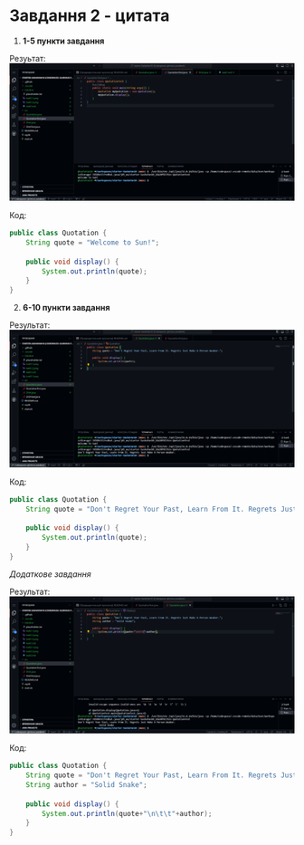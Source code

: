 # Завдання 2 - цитата

1) **1-5 пункти завдання**

Резуьтат:
![](task2.1.png)

Код:
```java
public class Quotation {
    String quote = "Welcome to Sun!";

    public void display() {
        System.out.println(quote);
    }
}
```

2) **6-10 пункти завдання**

Результат:
![](task2.2.png)

Код:
```java
public class Quotation {
    String quote = "Don't Regret Your Past, Learn From It. Regrets Just Make A Person Weaker.";

    public void display() {
        System.out.println(quote);
    }
}
```

*Додаткове завдання*

Результат:
![](task2.3.png)

Код:
```java
public class Quotation {
    String quote = "Don't Regret Your Past, Learn From It. Regrets Just Make A Person Weaker.";
    String author = "Solid Snake";

    public void display() {
        System.out.println(quote+"\n\t\t"+author);
    }
}
```